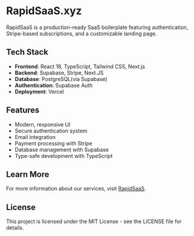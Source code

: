 # RapidSaaS.xyz

RapidSaaS is a production-ready SaaS boilerplate featuring authentication, Stripe-based subscriptions, and a customizable landing page.

## Tech Stack

- **Frontend**: React 18, TypeScript, Tailwind CSS, Next.js
- **Backend**: Supabase, Stripe, Next.JS
- **Database**: PostgreSQL(via Supabase)
- **Authentication**: Supabase Auth
- **Deployment**: Vercel

## Features

- Modern, responsive UI
- Secure authentication system
- Email integration
- Payment processing with Stripe
- Database management with Supabase
- Type-safe development with TypeScript

## Learn More

For more information about our services, visit [RapidSaaS](https://rapidsaas.xyz).

## License

This project is licensed under the MIT License - see the LICENSE file for details. 